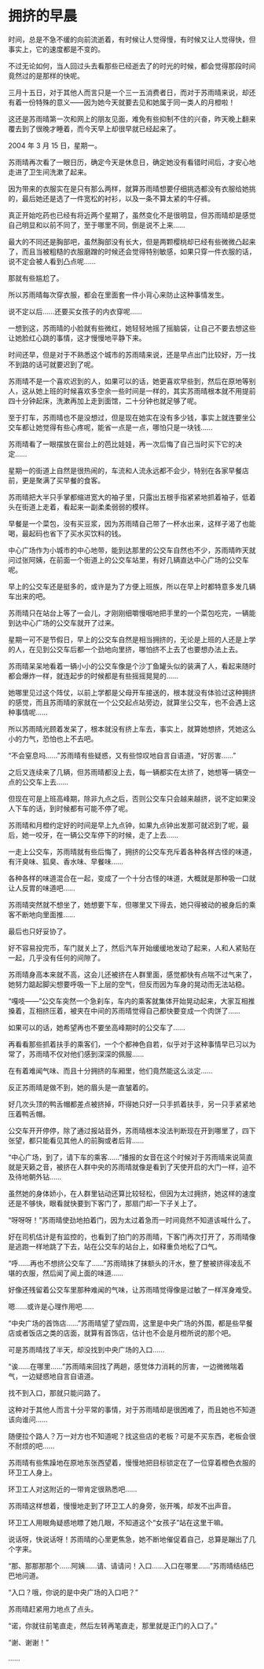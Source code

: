# 拥挤的早晨

时间，总是不急不缓的向前流逝着，有时候让人觉得慢，有时候又让人觉得快，但事实上，它的速度都是不变的。

不过无论如何，当人回过头去看那些已经逝去了的时光的时候，都会觉得那段时间竟然过的是那样的快呢。

三月十五日，对于其他人而言只是一个三一五消费者日，而对于苏雨晴来说，却还有着一份特殊的意义——因为她今天就要去见和她属于同一类人的月橙啦！

这还是苏雨晴第一次和网上的朋友见面，难免有些抑制不住的兴奋，昨天晚上翻来覆去到了很晚才睡着，而今天早上却很早就已经起来了。

2004 年 3 月 15 日，星期一。

苏雨晴再次看了一眼日历，确定今天是休息日，确定她没有看错时间后，才安心地走进了卫生间洗漱了起来。

因为带来的衣服实在是只有那么两样，就算苏雨晴想要仔细挑选都没有衣服给她挑的，最后她还是选了一件宽松的衬衫，以及一条不算太紧的牛仔裤。

真正开始吃药也已经有将近两个星期了，虽然变化不是很明显，但苏雨晴却是感觉自己明显和以前不同了，至于哪里不同，倒是说不上来……

最大的不同还是胸部吧，虽然胸部没有长大，但是两颗樱桃却已经有些微微凸起来了，而且当被粗糙的衣服磨蹭的时候还会觉得特别敏感，如果只穿一件衣服的话，说不定会被人看到凸点呢……

那就有些尴尬了。

所以苏雨晴每次穿衣服，都会在里面套一件小背心来防止这种事情发生。

说不定以后……还要买女孩子的内衣穿呢……

一想到这，苏雨晴的小脸就有些微红，她轻轻地摇了摇脑袋，让自己不要去想这些让她脸红心跳的事情，这才慢慢地平静下来。

时间还早，但是对于不熟悉这个城市的苏雨晴来说，还是早点出门比较好，万一找不到路的话可就要迟到了呢。

苏雨晴不是一个喜欢迟到的人，如果可以的话，她更喜欢早些到，然后在原地等别人，这从她上班的时候喜欢多空余一些时间是一样的，其实苏雨晴根本就不用提前四十分钟起床，洗漱再加上走到面馆，二十分钟也就足够了呢。

至于打车，苏雨晴也不是没想过，但是现在她实在没有多少钱，事实上就连要坐公交车都让她觉得有些心疼呢，能省一点是一点，哪怕只是一块钱……

苏雨晴看了一眼摆放在窗台上的芭比娃娃，再一次后悔了自己当时买下它的决定……

星期一的街道上自然是很热闹的，车流和人流永远都不会少，特别在各家早餐店前，更是聚满了买早餐的食客。

苏雨晴把大半只手掌都缩进宽大的袖子里，只露出五根手指紧紧地抓着袖子，低着头在街道上走着，看起来一副柔柔弱弱的模样。

早餐是一个菜包，没有买豆浆，因为苏雨晴自己带了一杯水出来，这样子渴了也能喝，最起码也省下了买水买饮料的钱。

中心广场作为小城市的中心地带，能到达那里的公交车自然也不少，苏雨晴昨天就问过张阿姨，在前面一个街道上的公交车站里，有好几辆直达中心广场的公交车呢。

早上的公交车还是挺多的，或许是为了方便上班族，所以在早上时都特意多发几辆车出来的吧。

苏雨晴只在站台上等了一会儿，才刚刚细嚼慢咽地把手里的一个菜包吃完，一辆能到达中心广场的公交车就开了过来。

星期一可不是节假日，早上的公交车自然是相当拥挤的，无论是上班的人还是上学的人，在见到公交车后都一个劲地向里挤，哪怕挤不上去了也要想办法上去。

苏雨晴呆呆地看着一辆小小的公交车像是个沙丁鱼罐头似的装满了人，看起来随时都会爆炸一样，就连起步的时候都是有些摇摇晃晃的……

她哪里见过这个阵仗，以前上学都是父母开车接送的，根本就没有体验过这种拥挤的感觉，而且苏雨晴的家就在一个公交起点站旁边，就算坐公交车，也不会遇上这种事情呢……

所以苏雨晴光顾着发呆了，根本就没有挤上车去，事实上，就算她想挤，凭她这么小的力气，恐怕也上不去吧。

“不会窒息吗……”苏雨晴有些疑惑，又有些惊叹地自言自语道，“好厉害……”

之后又连续来了几辆，但苏雨晴都没上去，每一辆都实在太挤了，她想等一辆空一点的公交车上去……

但现在可是上班高峰期，除非九点之后，否则公交车只会越来越挤，说不定如果没人下车的话，到时候都有可能不停了呢。

苏雨晴和月橙约定好的时间是早上九点钟，如果九点钟出发那可就迟到了呢，最后，她一咬牙，在一辆公交车停下的时候，走了上去……

一走上公交车，苏雨晴就有些后悔了，拥挤的公交车充斥着各种各样古怪的味道，有汗臭味、狐臭、香水味、早餐味……

各种各样的味道混合在一起，变成了一个十分古怪的味道，大概就是那种吸一口就让人反胃的味道吧……

苏雨晴突然就不想坐了，她想要下车，但哪里又下得去，她只得被动的被身后的乘客不断地向里面推……

最后也只好妥协了。

好不容易投完币，车门就关上了，然后汽车开始缓缓地发动了起来，人和人紧贴在一起，几乎没有任何的间隙了。

苏雨晴身高本来就不高，这会儿还被挤在人群里面，感觉都快有点喘不过气来了，她努力踮起脚尖想要呼吸一下上层的空气，但反而因为车身的晃动而无法站稳。

“嘎吱——”公交车突然一个急刹车，车内的乘客就集体开始晃动起来，大家互相推搡着，互相挤压着，被夹在中间的苏雨晴觉得自己都快要变成一个肉饼了……

如果可以的话，她希望再也不要坐高峰期时的公交车了……

再看看那些抓着扶手的乘客们，一个个都神色自若，似乎对于这种事情早已习以为常了，苏雨晴不仅对他们感到深深的佩服……

在有着难闻气味、而且十分拥挤的车厢里，他们竟然能这么淡定……

反正苏雨晴是做不到，她的眉头是一直皱着的。

好几次头顶的鸭舌帽都差点被挤掉，吓得她只好一只手抓着扶手，另一只手紧紧地压着鸭舌帽。

公交车开开停停，除了通过报站音外，苏雨晴根本没法判断现在开到哪里了，四下张望，都只能看见其他人的前胸或者后背……

“中心广场，到了，请下车的乘客……”播报的女音在这个时候对于苏雨晴来说简直就是天籁之音，被挤在人群中央的苏雨晴就像是看到了天使开启的大门一样，迫不及待地朝外钻……

虽然她的身体娇小，在人群里钻动还算比较轻松，但因为太过拥挤，她这样的速度还是不够快，眼看就快要到下客门了，那扇门却一下子关上了。

“呀呀呀！”苏雨晴使劲地拍着门，因为太过着急而一时间竟然不知道该喊什么了。

好在司机估计是有监控的，也看到了拍门的苏雨晴，下客门再次打开了，苏雨晴像是逃跑一样地跳了下去，站在公交车的站台上，如释重负地松了口气。

“呼……再也不想挤公交车了……”苏雨晴抹了抹额头的汗水，整了整被挤得凌乱不堪的衣服，然后闻了闻上面的味道……

好像还残留着公交车里那种难闻的气味，让苏雨晴觉得像是过敏了一样浑身难受。

嗯……或许是心理作用吧……

“中央广场的首饰店……”苏雨晴望了望四周，这里是中央广场的外围，都是些早餐店或者饭店之类的店面，就算有首饰店，估计也不会是月橙所说的那个吧。

可是苏雨晴找了半天，却没找到中央广场的入口……

“诶……在哪里……”苏雨晴来回找了两趟，感觉体力消耗的厉害，一边微微喘着气，一边疑惑地自言自语道。

找不到入口，那就只能问路了。

这种对于其他人而言十分平常的事情，对于苏雨晴却是很困难了，而且她也不知道该向谁问……

随便拉个路人？万一对方也不知道呢？找这些店的老板？可是不买东西，老板会很不耐烦的吧……

苏雨晴有些焦躁地在原地东张西望着，慢慢地把目标锁定在了一位穿着橙色衣服的环卫工人身上。

环卫工人对这附近的一带肯定很熟悉吧……

苏雨晴这样想着，慢慢地走到了环卫工人的身旁，张开嘴，却发不出声音。

环卫工人用眼角疑惑地瞟了她几眼，不知道这个“女孩子”站在这里干嘛。

说话呀，快说话呀！苏雨晴的心里更焦急，她不断地催促着自己，总算是蹦出了几个字来。

“那、那那那那个……阿姨……请、请请问！入口……入口在哪里……”苏雨晴结结巴巴地问道。

“入口？哦，你说的是中央广场的入口吧？”

苏雨晴赶紧用力地点了点头。

“诺，你就往前笔直走，然后左转再笔直走，那里就是正门的入口了。”

“谢、谢谢！”

……
